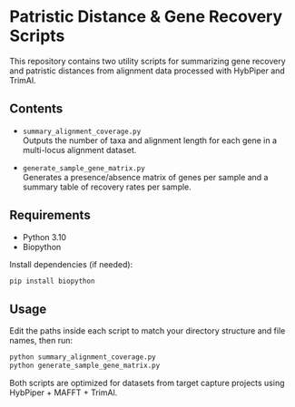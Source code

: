# Patristic Distance & Gene Recovery Scripts

This repository contains two utility scripts for summarizing gene recovery and patristic distances from alignment data processed with HybPiper and TrimAl.

## Contents

- `summary_alignment_coverage.py`  
  Outputs the number of taxa and alignment length for each gene in a multi-locus alignment dataset.

- `generate_sample_gene_matrix.py`  
  Generates a presence/absence matrix of genes per sample and a summary table of recovery rates per sample.

## Requirements

- Python 3.10
- Biopython

Install dependencies (if needed):

```bash
pip install biopython
```

## Usage

Edit the paths inside each script to match your directory structure and file names, then run:

```bash
python summary_alignment_coverage.py
python generate_sample_gene_matrix.py
```

Both scripts are optimized for datasets from target capture projects using HybPiper + MAFFT + TrimAl.
